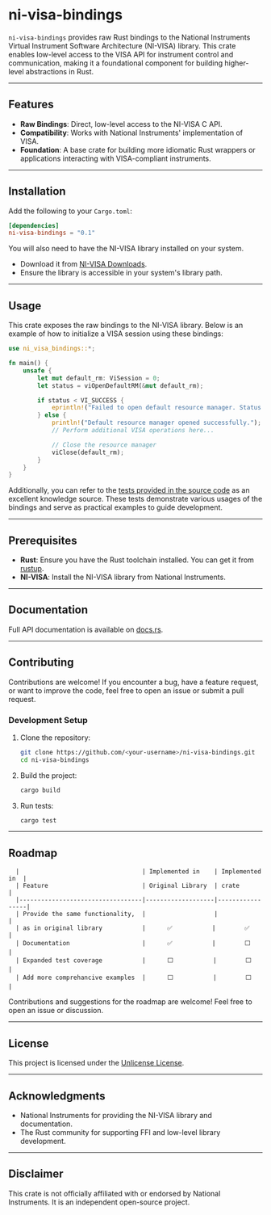 # ni-visa-bindings

`ni-visa-bindings` provides raw Rust bindings to the National Instruments Virtual Instrument Software Architecture (NI-VISA) library. This crate enables low-level access to the VISA API for instrument control and communication, making it a foundational component for building higher-level abstractions in Rust.

---

## Features

- **Raw Bindings**: Direct, low-level access to the NI-VISA C API.
- **Compatibility**: Works with National Instruments' implementation of VISA.
- **Foundation**: A base crate for building more idiomatic Rust wrappers or applications interacting with VISA-compliant instruments.

---

## Installation

Add the following to your `Cargo.toml`:

```toml
[dependencies]
ni-visa-bindings = "0.1"
```

You will also need to have the NI-VISA library installed on your system.

- Download it from [NI-VISA Downloads](https://www.ni.com/en-us/support/downloads/drivers/download.ni-visa.html).
- Ensure the library is accessible in your system's library path.

---

## Usage

This crate exposes the raw bindings to the NI-VISA library. Below is an example of how to initialize a VISA session using these bindings:

```rust
use ni_visa_bindings::*;

fn main() {
    unsafe {
        let mut default_rm: ViSession = 0;
        let status = viOpenDefaultRM(&mut default_rm);

        if status < VI_SUCCESS {
            eprintln!("Failed to open default resource manager. Status: {}", status);
        } else {
            println!("Default resource manager opened successfully.");
            // Perform additional VISA operations here...

            // Close the resource manager
            viClose(default_rm);
        }
    }
}
```

Additionally, you can refer to the [tests provided in the source code](https://docs.rs/crate/ni-visa-bindings/1.0.0/source/src/ffi/tests/mod.rs) as an excellent knowledge source. These tests demonstrate various usages of the bindings and serve as practical examples to guide development.

---

## Prerequisites

- **Rust**: Ensure you have the Rust toolchain installed. You can get it from [rustup](https://rustup.rs/).
- **NI-VISA**: Install the NI-VISA library from National Instruments.

---

## Documentation

Full API documentation is available on [docs.rs](https://docs.rs/ni-visa-bindings).

---

## Contributing

Contributions are welcome! If you encounter a bug, have a feature request, or want to improve the code, feel free to open an issue or submit a pull request.

### Development Setup

1. Clone the repository:
   ```sh
   git clone https://github.com/<your-username>/ni-visa-bindings.git
   cd ni-visa-bindings
   ```
2. Build the project:
   ```sh
   cargo build
   ```
3. Run tests:
   ```sh
   cargo test
   ```

---

## Roadmap
       
      |                                  | Implemented in    | Implemented in  |
      | Feature                          | Original Library  | crate           |
      |----------------------------------|-------------------|-----------------|
      | Provide the same functionality,  |                   |                 |
      | as in original library           |      ✅           |        ✅        |
      | Documentation                    |      ✅           |        ⬜        |
      | Expanded test coverage           |      ⬜           |        ⬜        |
      | Add more comprehancive examples  |      ⬜           |        ⬜        |

Contributions and suggestions for the roadmap are welcome! Feel free to open an issue or discussion.

---

## License

This project is licensed under the [Unlicense License](https://github.com/glyad/ni-visa-bindings/blob/main/LICENSE).

---

## Acknowledgments

- National Instruments for providing the NI-VISA library and documentation.
- The Rust community for supporting FFI and low-level library development.

---

## Disclaimer

This crate is not officially affiliated with or endorsed by National Instruments. It is an independent open-source project.
